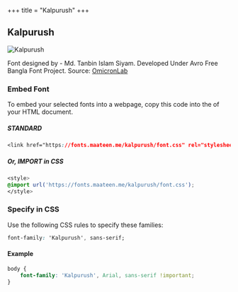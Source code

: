 +++
title = "Kalpurush"
+++

## Kalpurush

![Kalpurush](/images/kalpurush.jpg)

Font designed by - Md. Tanbin Islam Siyam. Developed Under Avro Free Bangla Font Project. Source: [OmicronLab](http://www.omicronlab.com/)

### Embed Font

To embed your selected fonts into a webpage, copy this code into the <head> of your HTML document.

##### STANDARD

```css
<link href="https://fonts.maateen.me/kalpurush/font.css" rel="stylesheet">
```

##### Or, IMPORT in CSS

```css
<style>
@import url('https://fonts.maateen.me/kalpurush/font.css');
</style>
```

### Specify in CSS

Use the following CSS rules to specify these families:

```css
font-family: 'Kalpurush', sans-serif;
```

#### Example

```css
body {
    font-family: 'Kalpurush', Arial, sans-serif !important;
}
```
